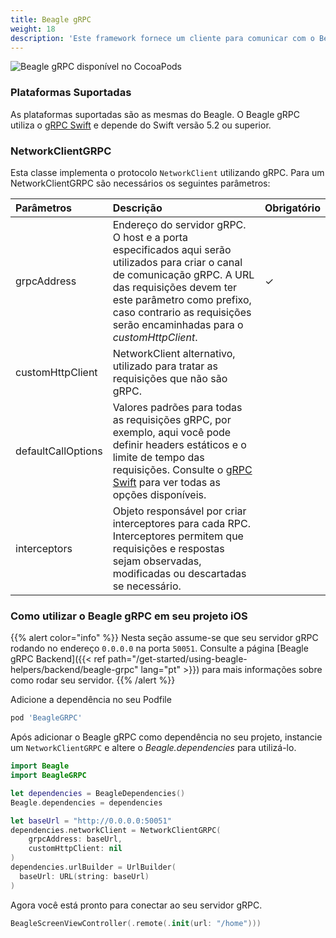 ```yaml
---
title: Beagle gRPC
weight: 18
description: 'Este framework fornece um cliente para comunicar com o Beagle usando gRPC.'
---
```


![Beagle gRPC disponível no CocoaPods](https://img.shields.io/cocoapods/v/BeagleGRPC?label=Beagle%20gRPC)

### Plataformas Suportadas

As plataformas suportadas são as mesmas do Beagle.
O Beagle gRPC utiliza o [gRPC Swift](https://github.com/grpc/grpc-swift#readme) e depende do Swift versão 5.2 ou superior.

### NetworkClientGRPC

Esta classe implementa o protocolo `NetworkClient` utilizando gRPC.
Para um NetworkClientGRPC são necessários os seguintes parâmetros:

<table>
  <thead>
    <tr>
      <th style="text-align:left">Parâmetros</th>
      <th style="text-align:left">Descrição</th>
      <th style="text-align:left">Obrigatório</th>
    </tr>
  </thead>
  <tbody>
    <tr>
      <td style="text-align:left">grpcAddress</td>
      <td style="text-align:left">
      Endereço do servidor gRPC. O host e a porta especificados aqui serão utilizados para criar o canal de comunicação gRPC. A URL das requisições devem ter este parâmetro como prefixo, caso contrario as requisições serão encaminhadas para o <i>customHttpClient</i>.
      </td>
      <td style="text-align:left">&#x2713;</td>
    </tr>
    <tr>
      <td style="text-align:left">customHttpClient</td>
      <td style="text-align:left">
      NetworkClient alternativo, utilizado para tratar as requisições que não são gRPC.
      </td>
      <td style="text-align:left"></td>
    </tr>
    <tr>
      <td style="text-align:left">defaultCallOptions</td>
      <td style="text-align:left">
      Valores padrões para todas as requisições gRPC, por exemplo, aqui você pode definir headers estáticos e o limite de tempo das requisições. Consulte o <a href="https://github.com/grpc/grpc-swift/blob/main/Sources/GRPC/CallOptions.swift" target="_blank">gRPC Swift</a> para ver todas as opções disponíveis.
      </td>
      <td style="text-align:left"></td>
    </tr>
    <tr>
      <td style="text-align:left">interceptors</td>
      <td style="text-align:left">
      Objeto responsável por criar interceptores para cada RPC. Interceptores permitem que requisições e respostas sejam observadas, modificadas ou descartadas se necessário.
      </td>
      <td style="text-align:left"></td>
    </tr>
  </tbody>
</table>

### Como utilizar o Beagle gRPC em seu projeto iOS

{{% alert color="info" %}}
Nesta seção assume-se que seu servidor gRPC rodando no endereço `0.0.0.0` na porta `50051`.
Consulte a página [Beagle gRPC Backend]({{< ref path="/get-started/using-beagle-helpers/backend/beagle-grpc" lang="pt" >}}) para mais informações sobre como rodar seu servidor.
{{% /alert %}}

Adicione a dependência no seu Podfile
```ruby
pod 'BeagleGRPC'
```

Após adicionar o Beagle gRPC como dependência no seu projeto, instancie um `NetworkClientGRPC` e altere o _Beagle.dependencies_ para utilizá-lo.
```swift
import Beagle
import BeagleGRPC

let dependencies = BeagleDependencies()
Beagle.dependencies = dependencies

let baseUrl = "http://0.0.0.0:50051"
dependencies.networkClient = NetworkClientGRPC(
    grpcAddress: baseUrl,
    customHttpClient: nil
)
dependencies.urlBuilder = UrlBuilder(
  baseUrl: URL(string: baseUrl)
)
```

Agora você está pronto para conectar ao seu servidor gRPC.
```swift
BeagleScreenViewController(.remote(.init(url: "/home")))
```
